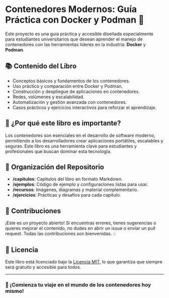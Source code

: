 # Contenedores Modernos: Guía Práctica con Docker y Podman 🚀

Este proyecto es una guía práctica y accesible diseñada especialmente para estudiantes universitarios que desean aprender el manejo de contenedores con las herramientas líderes en la industria: **Docker** y **Podman**.

## 📚 Contenido del Libro
- Conceptos básicos y fundamentos de los contenedores.
- Uso práctico y comparación entre Docker y Podman.
- Construcción y despliegue de aplicaciones en contenedores.
- Redes, volúmenes y escalabilidad.
- Automatización y gestión avanzada con contenedores.
- Casos prácticos y ejercicios interactivos para reforzar el aprendizaje.

## 🎯 ¿Por qué este libro es importante?
Los contenedores son esenciales en el desarrollo de software moderno, permitiendo a los desarrolladores crear aplicaciones portátiles, escalables y seguras. Este libro es una herramienta clave para estudiantes y profesionales que buscan dominar esta tecnología.

## 📂 Organización del Repositorio
- **/capitulos**: Capítulos del libro en formato Markdown.
- **/ejemplos**: Código de ejemplo y configuraciones listas para usar.
- **/recursos**: Imágenes, diagramas y material complementario.
- **/ejercicios**: Prácticas y desafíos para cada capítulo.

## 🌟 Contribuciones
¡Este es un proyecto abierto! Si encuentras errores, tienes sugerencias o quieres mejorar el contenido, no dudes en abrir un issue o enviar un pull request. Todas las contribuciones son bienvenidas. 💡

## 📜 Licencia
Este libro está licenciado bajo la [Licencia MIT](https://opensource.org/licenses/MIT), lo que garantiza que siempre será gratuito y accesible para todos.

---

### 🚀 ¡Comienza tu viaje en el mundo de los contenedores hoy mismo!
